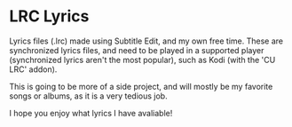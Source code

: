 # LRC Lyrics

Lyrics files (.lrc) made using Subtitle Edit, and my own free time. These are synchronized lyrics files, and need to be played in a supported player (synchronized lyrics aren't the most popular), such as Kodi (with the 'CU LRC' addon).

This is going to be more of a side project, and will mostly be my favorite songs or albums, as it is a very tedious job.

I hope you enjoy what lyrics I have avaliable!
